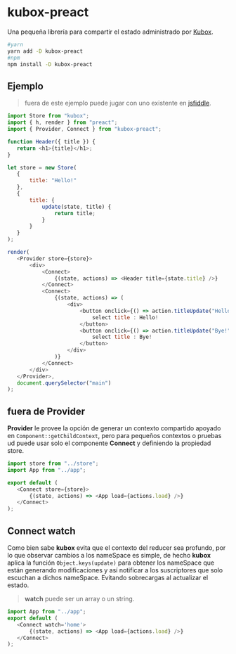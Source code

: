 # kubox-preact

Una pequeña librería para compartir el estado administrado por [Kubox](https://github.com/uppercod/kubox).

```bash
#yarn
yarn add -D kubox-preact
#npm
npm install -D kubox-preact
```

## Ejemplo

> fuera de este ejemplo puede jugar con uno existente en [jsfiddle](https://jsfiddle.net/uppercod/3hvru6ex/340/).

```js
import Store from "kubox";
import { h, render } from "preact";
import { Provider, Connect } from "kubox-preact";

function Header({ title }) {
   return <h1>{title}</h1>;
}

let store = new Store(
   {
       title: "Hello!"
   },
   {
       title: {
           update(state, title) {
               return title;
           }
       }
   }
);

render(
   <Provider store={store}>
       <div>
           <Connect>
               {(state, actions) => <Header title={state.title} />}
           </Connect>
           <Connect>
               {(state, actions) => (
                   <div>
                       <button onclick={() => action.titleUpdate("Hello!")}>
                           select title : Hello!
                       </button>
                       <button onclick={() => action.titleUpdate("Bye!")}>
                           select title : Bye!
                       </button>
                   </div>
               )}
           </Connect>
       </div>
   </Provider>,
   document.querySelector("main")
);
```

## fuera de Provider

**Provider** le provee la opción de generar un contexto compartido apoyado en `Component::getChildContext`, pero para pequeños contextos o pruebas ud puede usar solo el componente **Connect** y definiendo la propiedad store.


```js
import store from "../store";
import App from "../app";

export default (
   <Connect store={store}>
       {(state, actions) => <App load={actions.load} />}
   </Connect>
);
```

## Connect watch

Como bien sabe **kubox** evita que el contexto del reducer sea profundo, por lo que observar cambios a los nameSpace es simple, de hecho **kubox** aplica la función `Object.keys(update)` para obtener los nameSpace que están generando modificaciones y así notificar a los suscriptores que solo escuchan a dichos nameSpace. Evitando sobrecargas al actualizar el estado.

> **watch** puede ser un array o un string.

```js
import App from "../app";
export default (
   <Connect watch='home'>
       {(state, actions) => <App load={actions.load} />}
   </Connect>
);
```